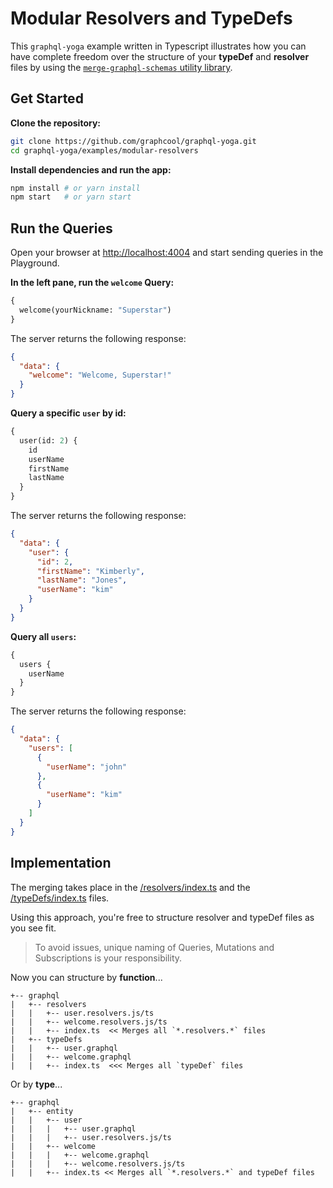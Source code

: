 # Modular Resolvers and TypeDefs

This `graphql-yoga` example written in Typescript illustrates how you can have complete freedom
over the structure of your **typeDef** and **resolver** files by using the
[`merge-graphql-schemas` utility library](https://github.com/okgrow/merge-graphql-schemas).

## Get Started

**Clone the repository:**

```sh
git clone https://github.com/graphcool/graphql-yoga.git
cd graphql-yoga/examples/modular-resolvers
```

**Install dependencies and run the app:**

```sh
npm install # or yarn install
npm start   # or yarn start
```

## Run the Queries

Open your browser at [http://localhost:4004](http://localhost:4004) and start sending queries in the Playground.

**In the left pane, run the `welcome` Query:**

```graphql
{
  welcome(yourNickname: "Superstar")
}
```

The server returns the following response:

```json
{
  "data": {
    "welcome": "Welcome, Superstar!"
  }
}
```

**Query a specific `user` by id:**

```graphql
{
  user(id: 2) {
    id
    userName
    firstName
    lastName
  }
}
```

The server returns the following response:

```json
{
  "data": {
    "user": {
      "id": 2,
      "firstName": "Kimberly",
      "lastName": "Jones",
      "userName": "kim"
    }
  }
}
```

**Query all `users`:**

```graphql
{
  users {
    userName
  }
}
```

The server returns the following response:

```json
{
  "data": {
    "users": [
      {
        "userName": "john"
      },
      {
        "userName": "kim"
      }
    ]
  }
}
```

## Implementation

The merging takes place in the [/resolvers/index.ts](./resolvers/index.ts)
and the [/typeDefs/index.ts](./typeDefs/index.ts) files.

Using this approach, you're free to structure resolver and typeDef files as you see fit.

> To avoid issues, unique naming of Queries, Mutations and Subscriptions is your responsibility.

Now you can structure by **function**...

```
+-- graphql
|   +-- resolvers
|   |   +-- user.resolvers.js/ts
|   |   +-- welcome.resolvers.js/ts
|   |   +-- index.ts  << Merges all `*.resolvers.*` files
|   +-- typeDefs
|   |   +-- user.graphql
|   |   +-- welcome.graphql
|   |   +-- index.ts  <<< Merges all `typeDef` files
```

Or by **type**...

```
+-- graphql
|   +-- entity
|   |   +-- user
|   |   |   +-- user.graphql
|   |   |   +-- user.resolvers.js/ts
|   |   +-- welcome
|   |   |   +-- welcome.graphql
|   |   |   +-- welcome.resolvers.js/ts
|   |   +-- index.ts << Merges all `*.resolvers.*` and typeDef files
```
